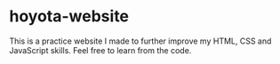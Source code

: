 # hoyota-website
 This is a practice website I made to further improve my HTML, CSS and JavaScript skills. Feel free to learn from the code.
